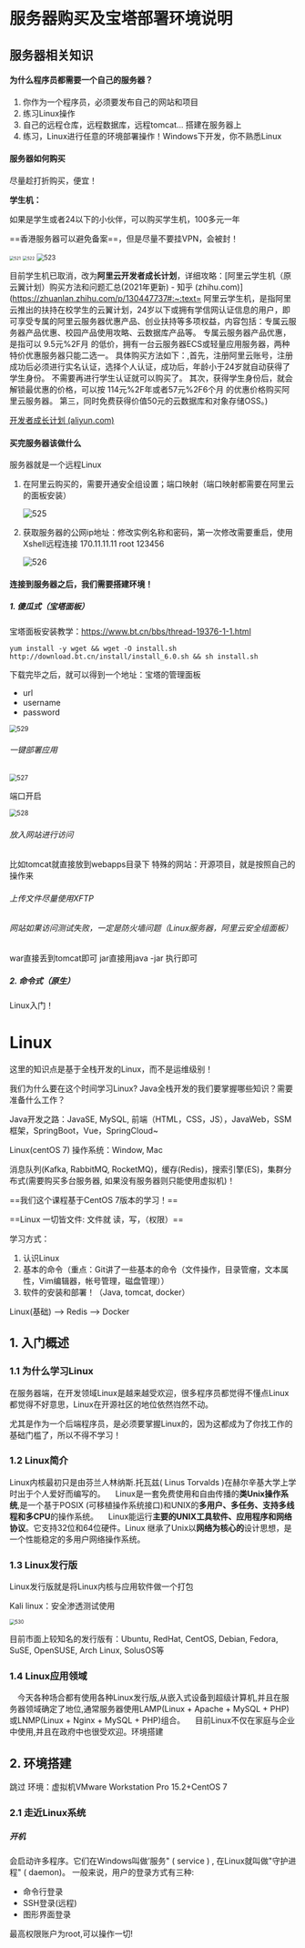 # 服务器购买及宝塔部署环境说明

## 服务器相关知识

#### **为什么程序员都需要一个自己的服务器？**

1. 你作为一个程序员，必须要发布自己的网站和项目
2. 练习Linux操作
3. 自己的远程仓库，远程数据库，远程tomcat... 搭建在服务器上
4. 练习，Linux进行任意的环境部署操作！Windows下开发，你不熟悉Linux

#### **服务器如何购买**

尽量趁打折购买，便宜！

**学生机：**

如果是学生或者24以下的小伙伴，可以购买学生机，100多元一年

==香港服务器可以避免备案==，但是尽量不要挂VPN，会被封！

<img src="images/521.jpg" alt="521" style="zoom:50%;" />

<img src="images/522.jpg" alt="522" style="zoom:50%;" />

<img src="images/523.png" alt="523" style="zoom:80%;" />

目前学生机已取消，改为**阿里云开发者成长计划**，详细攻略：[阿里云学生机（原云翼计划）购买方法和问题汇总(2021年更新) - 知乎 (zhihu.com)](https://zhuanlan.zhihu.com/p/130447737#:~:text= 阿里云学生机，是指阿里云推出的扶持在校学生的云翼计划，24岁以下或拥有学信网认证信息的用户，即可享受专属的阿里云服务器优惠产品、创业扶持等多项权益，内容包括：专属云服务器产品优惠、校园产品使用攻略、云数据库产品等。 专属云服务器产品优惠，是指可以 9.5元%2F月 的低价，拥有一台云服务器ECS或轻量应用服务器，两种特价优惠服务器只能二选一。 具体购买方法如下：,首先，注册阿里云账号，注册成功后必须进行实名认证，选择个人认证，成功后，年龄小于24岁就自动获得了学生身份。 不需要再进行学生认证就可以购买了。 其次，获得学生身份后，就会解锁最优惠的价格，可以按 114元%2F年或者57元%2F6个月 的优惠价格购买阿里云服务器。 第三，同时免费获得价值50元的云数据库和对象存储OSS。)

[开发者成长计划 (aliyun.com)](https://developer.aliyun.com/plan/grow-up?spm=5176.10695662.1173276.3.63a1576dsFCS2q)

#### 买完服务器该做什么

服务器就是一个远程Linux

1. 在阿里云购买的，需要开通安全组设置；端口映射（端口映射都需要在阿里云的面板安装）

   ![525](images/525.png)

2. 获取服务器的公网ip地址：修改实例名称和密码，第一次修改需要重启，使用Xshell远程连接
   170.11.11.11 root 123456

   ![526](images/526.png)

#### 连接到服务器之后，我们需要搭建环境！

##### 1. 傻瓜式（宝塔面板）

宝塔面板安装教学：https://www.bt.cn/bbs/thread-19376-1-1.html

```shell
yum install -y wget && wget -O install.sh http://download.bt.cn/install/install_6.0.sh && sh install.sh
```

下载完毕之后，就可以得到一个地址：宝塔的管理面板

* url
* username
* password

<img src="images/529.png" alt="529" style="zoom:80%;" />

###### 一键部署应用

<img src="images/527.png" alt="527" style="zoom:80%;" />

端口开启

<img src="images/528.png" alt="528" style="zoom:80%;" />

###### 放入网站进行访问

比如tomcat就直接放到webapps目录下
特殊的网站：开源项目，就是按照自己的操作来

###### 上传文件尽量使用XFTP

###### 网站如果访问测试失败，一定是防火墙问题（Linux服务器，阿里云安全组面板）

war直接丢到tomcat即可
jar直接用java -jar 执行即可

##### 2. 命令式（原生）

Linux入门！

# Linux

这里的知识点是基于全栈开发的Linux，而不是运维级别！

我们为什么要在这个时间学习Linux? Java全栈开发的我们要掌握哪些知识？需要准备什么工作？

Java开发之路：JavaSE, MySQL, 前端（HTML，CSS，JS），JavaWeb，SSM框架，SpringBoot，Vue，SpringCloud~

Linux(centOS 7) 操作系统：Window, Mac

消息队列(Kafka, RabbitMQ, RocketMQ)，缓存(Redis)，搜索引擎(ES)，集群分布式(需要购买多台服务器, 如果没有服务器则只能使用虚拟机)！

==我们这个课程基于CentOS 7版本的学习！==

==Linux 一切皆文件: 文件就 读，写，（权限）==

学习方式：

1. 认识Linux
2. 基本的命令（重点：Git讲了一些基本的命令（文件操作，目录管瘤，文本属性，Vim编辑器，帐号管理，磁盘管理））
3. 软件的安装和部署！（Java, tomcat, docker）

Linux(基础) --> Redis --> Docker

## 1. 入门概述

### 1.1 为什么学习Linux

在服务器端，在开发领域Linux是越来越受欢迎，很多程序员都觉得不懂点Linux都觉得不好意思，Linux在开源社区的地位依然岿然不动。

尤其是作为一个后端程序员，是必须要掌握Linux的，因为这都成为了你找工作的基础门槛了，所以不得不学习！

### 1.2 Linux简介

Linux内核最初只是由芬兰人林纳斯.托瓦兹( Linus Torvalds )在赫尔辛基大学上学时出于个人爱好而编写的。
 Linux是一套免费使用和自由传播的**类Unix操作系统**,是一个基于POSIX (可移植操作系统接口)和UNIX的**多用户、多任务、支持多线程和多CPU**的操作系统。
 Linux能运行**主要的UNIX工具软件、应用程序和网络协议**。它支持32位和64位硬件。Linux 继承了Unix以**网络为核心的**设计思想，是一个性能稳定的多用户网络操作系统。

### 1.3 Linux发行版

Linux发行版就是将Linux内核与应用软件做一个打包

Kali linux：安全渗透测试使用

<img src="images/530.png" alt="530" style="zoom:60%;" />

目前市面上较知名的发行版有：Ubuntu, RedHat, CentOS, Debian, Fedora, SuSE, OpenSUSE, Arch Linux, SolusOS等

### 1.4 Linux应用领域

 今天各种场合都有使用各种Linux发行版,从嵌入式设备到超级计算机,并且在服务器领域确定了地位,通常服务器使用LAMP(Linux + Apache + MySQL + PHP)或LNMP(Linux + Nginx + MySQL + PHP)组合。
 目前Linux不仅在家庭与企业中使用,并且在政府中也很受欢迎。环境搭建



## 2. 环境搭建

跳过
环境：虚拟机VMware Workstation Pro 15.2+CentOS 7

### 2.1 走近Linux系统

##### 开机

会启动许多程序。它们在Windows叫做’服务" ( service ) , 在Linux就叫做"守护进程" ( daemon)。
一般来说，用户的登录方式有三种:

* 命令行登录
* SSH登录(远程)
* 图形界面登录

最高权限账户为root,可以操作一切!
